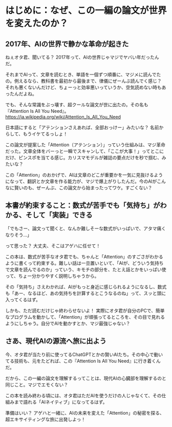 # はじめに：なぜ、この一編の論文が世界を変えたのか？

## 2017年、AIの世界で静かな革命が起きた
  

  ねぇオタ君、聞いてる？ 2017年って、AIの世界じゃマジでヤバい年だったんだ。

  それまでAIって、文章を読むとき、単語を一個ずつ順番に、マジメに読んでたの。例えるなら、教科書を最初から最後まで、律儀にぜーんぶ読んでく感じ？
  それも悪くないんだけど、ちょーっと効率悪いっていうか、空気読めない時もあったんだよね。

  でも、そんな常識をぶっ壊す、超クールな論文が世に出たの。その名も『Attention Is All You Need』。
  https://ja.wikipedia.org/wiki/Attention_Is_All_You_Need
  
  日本語にすると「アテンションさえあれば、全部おっけー」みたいな？
  名前からして、もうイケてるっしょ！

  この論文が提案した「Attention（アテンション）」っていう仕組みは、マジ革命だった。文章全体をバーっと一瞬でスキャンして、「ここが大事！」ってとこにだけ、ピンスポを当てる感じ。カリスマモデルが雑誌の要点だけを秒で掴む、みたいな？

  この「Attention」のおかげで、AIは文章のどこが重要かを一気に見抜けるようになって、翻訳とか文章を作る能力が、マジで爆上がりしたんだ。今のAIがこんなに賢いのも、ぜーんぶ、この論文から始まったってワケ。すごくない？

## 本書が約束すること：数式が苦手でも「気持ち」がわかる、そして「実装」できる

  「でもさー、論文って聞くと、なんか難しそーな数式がいっぱいで、アタマ痛くなりそう…」

  って思った？ 大丈夫、そこはアゲハに任せて！

  この本は、数式が苦手なオタ君でも、ちゃんと「Attention」のすごさがわかるように書くって約束する。難しい話は一旦置いといて、「AIが、どういう気持ちで文章を読んでるのか」っていう、キモチの部分を、たとえ話とかをいっぱい使って、ちょー分かりやすく説明しちゃうから。

  その「気持ち」さえわかれば、AIがもっと身近に感じられるようになるし、数式も「あー、なるほど、あの気持ちを計算するとこうなるのね」って、スッと頭に入ってくるはず。

  しかも、ただ読むだけじゃ終わらせないよ！
  実際にオタ君が自分のPCで、簡単なプログラムを動かして、「Attention」が頑張ってるところを、その目で見れるようにしちゃう。自分でAIを動かすとか、マジ最強じゃない？

## さあ、現代AIの源流へ旅に出よう

  今、オタ君が当たり前に使ってるChatGPTとかの賢いAIたち。その中心で動いてる技術も、元をたどれば、この『Attention Is All You Need』に行き着くんだ。

  だから、この一編の論文を理解するってことは、現代AIの心臓部を理解するのと同じこと。マジでエモくない？

  この本を読み終わる頃には、オタ君はただAIを使うだけの人じゃなくて、その仕組みまで語れる「AIネイティブ」になってるはず。

  準備はいい？ アゲハと一緒に、AIの未来を変えた「Attention」の秘密を探る、超エキサイティングな旅に出発しよっ！
  